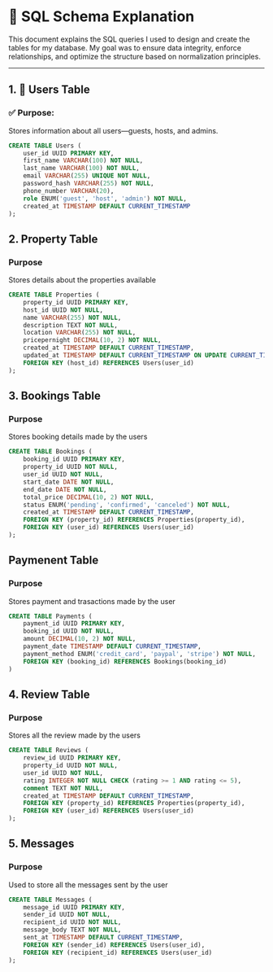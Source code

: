 # 📄 SQL Schema Explanation

This document explains the SQL queries I used to design and create the tables for my database. My goal was to ensure data integrity, enforce relationships, and optimize the structure based on normalization principles.

---

## 1. 👤 Users Table

### ✅ Purpose:
Stores information about all users—guests, hosts, and admins.

```sql
CREATE TABLE Users (
    user_id UUID PRIMARY KEY,
    first_name VARCHAR(100) NOT NULL,
    last_name VARCHAR(100) NOT NULL,
    email VARCHAR(255) UNIQUE NOT NULL,
    password_hash VARCHAR(255) NOT NULL,
    phone_number VARCHAR(20),
    role ENUM('guest', 'host', 'admin') NOT NULL,
    created_at TIMESTAMP DEFAULT CURRENT_TIMESTAMP
);
```
## 2. Property Table

### Purpose
Stores details about the properties available

```sql
CREATE TABLE Properties (
    property_id UUID PRIMARY KEY,
    host_id UUID NOT NULL,
    name VARCHAR(255) NOT NULL,
    description TEXT NOT NULL,
    location VARCHAR(255) NOT NULL,
    pricepernight DECIMAL(10, 2) NOT NULL,
    created_at TIMESTAMP DEFAULT CURRENT_TIMESTAMP,
    updated_at TIMESTAMP DEFAULT CURRENT_TIMESTAMP ON UPDATE CURRENT_TIMESTAMP,
    FOREIGN KEY (host_id) REFERENCES Users(user_id)
);
```

## 3. Bookings Table

### Purpose
Stores booking details made by the users

```sql
CREATE TABLE Bookings (
    booking_id UUID PRIMARY KEY,
    property_id UUID NOT NULL,
    user_id UUID NOT NULL,
    start_date DATE NOT NULL,
    end_date DATE NOT NULL,
    total_price DECIMAL(10, 2) NOT NULL,
    status ENUM('pending', 'confirmed', 'canceled') NOT NULL,
    created_at TIMESTAMP DEFAULT CURRENT_TIMESTAMP,
    FOREIGN KEY (property_id) REFERENCES Properties(property_id),
    FOREIGN KEY (user_id) REFERENCES Users(user_id)
);
```

## Paymenent Table

### Purpose
Stores payment and trasactions made by the user

```sql
CREATE TABLE Payments (
    payment_id UUID PRIMARY KEY,
    booking_id UUID NOT NULL,
    amount DECIMAL(10, 2) NOT NULL,
    payment_date TIMESTAMP DEFAULT CURRENT_TIMESTAMP,
    payment_method ENUM('credit_card', 'paypal', 'stripe') NOT NULL,
    FOREIGN KEY (booking_id) REFERENCES Bookings(booking_id)
)
```

## 4. Review Table

### Purpose
Stores all the review made by the users

```sql
CREATE TABLE Reviews (
    review_id UUID PRIMARY KEY,
    property_id UUID NOT NULL,
    user_id UUID NOT NULL,
    rating INTEGER NOT NULL CHECK (rating >= 1 AND rating <= 5),
    comment TEXT NOT NULL,
    created_at TIMESTAMP DEFAULT CURRENT_TIMESTAMP,
    FOREIGN KEY (property_id) REFERENCES Properties(property_id),
    FOREIGN KEY (user_id) REFERENCES Users(user_id)
);
```
## 5. Messages

### Purpose
Used to store all the messages sent by the user

```sql
CREATE TABLE Messages (
    message_id UUID PRIMARY KEY,
    sender_id UUID NOT NULL,
    recipient_id UUID NOT NULL,
    message_body TEXT NOT NULL,
    sent_at TIMESTAMP DEFAULT CURRENT_TIMESTAMP,
    FOREIGN KEY (sender_id) REFERENCES Users(user_id),
    FOREIGN KEY (recipient_id) REFERENCES Users(user_id)
);
```

